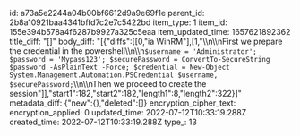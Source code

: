 id: a73a5e2244a04b00bf6612d9a9e69f1e
parent_id: 2b8a10921baa4341bffd7c2e7c5422bd
item_type: 1
item_id: 155e394b578a4f6287b9927a325c5eaa
item_updated_time: 1657621892362
title_diff: "[]"
body_diff: "[{\"diffs\":[[0,\"ia WinRM\"],[1,\"\\\n\\\nFirst we prepare the credential in the powershell\\\n\\\n`$username = 'Administrator'; $password = 'Mypass123'; $securePassword = ConvertTo-SecureString $password -AsPlainText -Force; $credential = New-Object System.Management.Automation.PSCredential $username, $securePassword;`\\\n\\\nThen we proceed to create the session\"]],\"start1\":182,\"start2\":182,\"length1\":8,\"length2\":322}]"
metadata_diff: {"new":{},"deleted":[]}
encryption_cipher_text: 
encryption_applied: 0
updated_time: 2022-07-12T10:33:19.288Z
created_time: 2022-07-12T10:33:19.288Z
type_: 13
